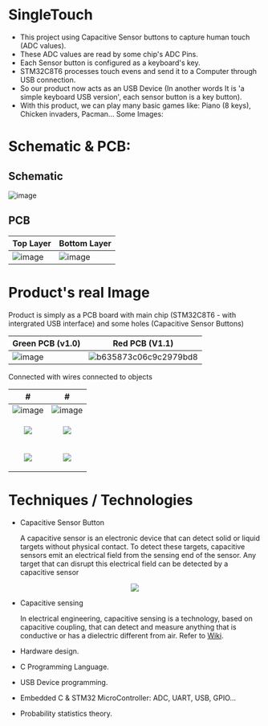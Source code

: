 # SingleTouch
- This project using Capacitive Sensor buttons to capture human touch (ADC values).
- These ADC values are read by some chip's ADC Pins.
- Each Sensor button is configured as a keyboard's key.
- STM32C8T6 processes touch evens and send it to a Computer through USB connection.
- So our product now acts as an USB Device (In another words It is 'a simple keyboard USB version', each sensor button is a key button).
- With this product, we can play many basic games like: Piano (8 keys), Chicken invaders, Pacman...
Some Images:

# Schematic & PCB:
## Schematic
![image](https://user-images.githubusercontent.com/15206083/191793858-991b6fc5-03c2-4e1b-8dec-3eb722ad50eb.png)

## PCB
Top Layer | Bottom Layer
--|--
![image](https://user-images.githubusercontent.com/15206083/191795135-0056b6c9-4115-4904-a94d-adacafb0a85c.png) | ![image](https://user-images.githubusercontent.com/15206083/191795251-68b556c2-ee14-4841-9566-f089307ac6b0.png)

# Product's real Image
Product is simply as a PCB board with main chip (STM32C8T6 - with intergrated USB interface) and some holes (Capacitive Sensor Buttons)

| Green PCB (v1.0)  | Red PCB (V1.1) |
| ------------- | ------------- |
| ![image](https://user-images.githubusercontent.com/15206083/191791381-8f3cd388-ae28-434d-8c84-33452aff3ef8.png)  | ![b635873c06c9c2979bd8](https://user-images.githubusercontent.com/15206083/191877893-8d699ce1-17ae-474e-b517-fedd74d7c405.jpg)  |


Connected with wires connected to objects

| #  | # |
| ------------- | ------------- |
| ![image](https://user-images.githubusercontent.com/15206083/191791429-287e9807-fd85-4b9f-a54e-7f58e9faf08d.png)  | ![image](https://user-images.githubusercontent.com/15206083/191792009-551b168a-3017-4578-824f-357b26c0fc8c.png)  |
| <p align="center"> <img src="https://user-images.githubusercontent.com/15206083/191795613-f763d5ec-8d02-42cf-a596-9d6437c14243.png"> </p>  | <p align="center"> <img src="https://user-images.githubusercontent.com/15206083/191795675-1882faab-9d1d-4a3a-bbf9-f945da65c3e4.png"> </p>  |
| <p align="center"> <img src="https://user-images.githubusercontent.com/15206083/191795715-903ab9e5-3868-4691-98a2-b311f222874f.png"> </p>  | <p align="center"> <img src="https://user-images.githubusercontent.com/15206083/191795764-af761b14-1af6-4c64-93b3-b19d71477abe.png"> </p>  |

# Techniques / Technologies
- Capacitive Sensor Button

  A capacitive sensor is an electronic device that can detect solid or liquid targets without physical contact. To detect these targets, capacitive sensors emit an electrical field from the sensing end of the sensor. Any target that can disrupt this electrical field can be detected by a capacitive sensor

<p align="center">
  <img src="https://user-images.githubusercontent.com/15206083/191790204-d4eeb30f-324d-4572-8a2d-8b44d85a0778.png">
</p>

- Capacitive sensing

  In electrical engineering, capacitive sensing is a technology, based on capacitive coupling, that can detect and measure anything that is conductive or has a dielectric different from air. Refer to [Wiki](https://en.wikipedia.org/wiki/Capacitive_sensing).

- Hardware design.
- C Programming Language.
- USB Device programming.
- Embedded C & STM32 MicroController: ADC, UART, USB, GPIO...
- Probability statistics theory.
